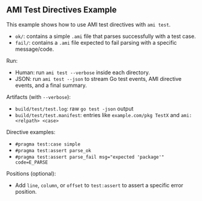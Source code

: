 ## AMI Test Directives Example

This example shows how to use AMI test directives with `ami test`.

- `ok/`: contains a simple `.ami` file that parses successfully with a test case.
- `fail/`: contains a `.ami` file expected to fail parsing with a specific message/code.

Run:

- Human: run `ami test --verbose` inside each directory.
- JSON: run `ami test --json` to stream Go test events, AMI directive events, and a final summary.

Artifacts (with `--verbose`):

- `build/test/test.log`: raw `go test -json` output
- `build/test/test.manifest`: entries like `example.com/pkg TestX` and `ami:<relpath> <case>`

Directive examples:

- `#pragma test:case simple`
- `#pragma test:assert parse_ok`
- `#pragma test:assert parse_fail msg="expected 'package'" code=E_PARSE`

Positions (optional):

- Add `line`, `column`, or `offset` to `test:assert` to assert a specific error position.

